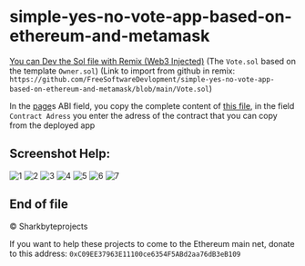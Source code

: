 # simple-yes-no-vote-app-based-on-ethereum-and-metamask

[You can Dev the Sol file with Remix (Web3 Injected)](https://remix.ethereum.org/#) (The `Vote.sol` based on the template `Owner.sol`) (Link to import from github in remix: `https://github.com/FreeSoftwareDevlopment/simple-yes-no-vote-app-based-on-ethereum-and-metamask/blob/main/Vote.sol`)


In the [page](https://freesoftwaredevlopment.github.io/simple-yes-no-vote-app-based-on-ethereum-and-metamask/index.html)s ABI field, you copy the complete content of [this file](https://raw.githubusercontent.com/FreeSoftwareDevlopment/simple-yes-no-vote-app-based-on-ethereum-and-metamask/main/voteABI.json), in the field `Contract Adress` you enter the adress of the contract that you can copy from the deployed app

## Screenshot Help:

![1](https://user-images.githubusercontent.com/40953479/116611327-8931c300-a936-11eb-8588-5ff887f249b7.png)
![2](https://user-images.githubusercontent.com/40953479/116611352-8fc03a80-a936-11eb-996f-9c6306a65c83.png)
![3](https://user-images.githubusercontent.com/40953479/116611357-90f16780-a936-11eb-84ea-0a7e9785faad.png)
![4](https://user-images.githubusercontent.com/40953479/116611367-9353c180-a936-11eb-9303-2fd279521cfa.png)
![5](https://user-images.githubusercontent.com/40953479/116611375-9484ee80-a936-11eb-8dce-a96c09bb3a86.png)
![6](https://user-images.githubusercontent.com/40953479/116611379-95b61b80-a936-11eb-8a13-9ba810e3c9bf.png)
![7](https://user-images.githubusercontent.com/40953479/116611387-98187580-a936-11eb-86fb-3772d59b7949.png)



## End of file

&copy; Sharkbyteprojects

If you want to help these projects to come to the Ethereum main net, donate to this address: `0xC09EE37963E11100ce6354F5ABd2aa76dB3eB109`
